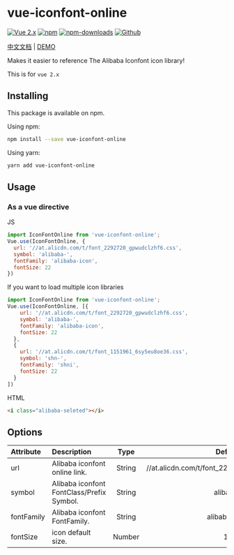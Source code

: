 # vue-iconfont-online

[![Vue 2.x](https://img.shields.io/badge/Vue-2.x-brightgreen.svg)](https://vuejs.org/v2/guide/)
[![npm](https://img.shields.io/npm/v/vue-iconfont-online.svg)](https://www.npmjs.com/package/vue-iconfont-online)
[![npm-downloads](https://img.shields.io/npm/dm/vue-iconfont-online.svg)](https://www.npmjs.com/package/vue-iconfont-online)
[![Github](https://img.shields.io/github/stars/ShnHz/vue-iconfont-online.svg?style=social&label=Star&maxAge=2592000)](https://github.com/ShnHz/vue-iconfont-online)

[中文文档](./README.zh-CN.md) | [DEMO](https://www.sanghangning.cn/blog/vue/vueIconFontOnline.html)

Makes it easier to reference The Alibaba Iconfont icon library!

This is for `vue 2.x`

## Installing

This package is available on npm.

Using npm:
```bash
npm install --save vue-iconfont-online
```

Using yarn:
```bash
yarn add vue-iconfont-online
```

## Usage

### As a vue directive
JS
```js
import IconFontOnline from 'vue-iconfont-online';
Vue.use(IconFontOnline, {
  url: '//at.alicdn.com/t/font_2292720_gpwudclzhf6.css',
  symbol: 'alibaba-',
  fontFamily: 'alibaba-icon',
  fontSize: 22
})
```

If you want to load multiple icon libraries 

```js
import IconFontOnline from 'vue-iconfont-online';
Vue.use(IconFontOnline, [{
    url: '//at.alicdn.com/t/font_2292720_gpwudclzhf6.css',
    symbol: 'alibaba-',
    fontFamily: 'alibaba-icon',
    fontSize: 22
  },
  {
    url: '//at.alicdn.com/t/font_1151961_6sy5eu8oe36.css',
    symbol: 'shn-',
    fontFamily: 'shni',
    fontSize: 22
  }
])
```

HTML
```html
<i class="alibaba-seleted"></i>
```

## Options

|  Attribute  | Description | Type | Default |
|  :----  | :---- | :----: | :----: |
| url  | Alibaba iconfont online link. | String | //at.alicdn.com/t/font_2292720_gpwudclzhf6.css |
| symbol  | Alibaba iconfont FontClass/Prefix Symbol. | String | alibaba- |
| fontFamily  | Alibaba iconfont FontFamily. | String | alibaba-icon |
| fontSize  | icon default size. | Number | 16 |